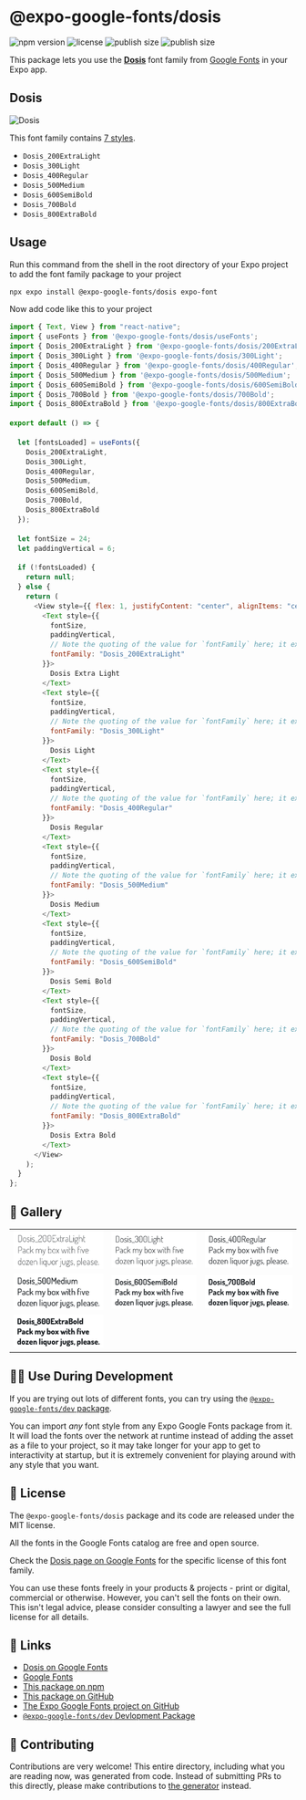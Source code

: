 # @expo-google-fonts/dosis

![npm version](https://flat.badgen.net/npm/v/@expo-google-fonts/dosis)
![license](https://flat.badgen.net/github/license/expo/google-fonts)
![publish size](https://flat.badgen.net/packagephobia/install/@expo-google-fonts/dosis)
![publish size](https://flat.badgen.net/packagephobia/publish/@expo-google-fonts/dosis)

This package lets you use the [**Dosis**](https://fonts.google.com/specimen/Dosis) font family from [Google Fonts](https://fonts.google.com/) in your Expo app.

## Dosis

![Dosis](./font-family.png)

This font family contains [7 styles](#-gallery).

- `Dosis_200ExtraLight`
- `Dosis_300Light`
- `Dosis_400Regular`
- `Dosis_500Medium`
- `Dosis_600SemiBold`
- `Dosis_700Bold`
- `Dosis_800ExtraBold`

## Usage

Run this command from the shell in the root directory of your Expo project to add the font family package to your project

```sh
npx expo install @expo-google-fonts/dosis expo-font
```

Now add code like this to your project

```js
import { Text, View } from "react-native";
import { useFonts } from '@expo-google-fonts/dosis/useFonts';
import { Dosis_200ExtraLight } from '@expo-google-fonts/dosis/200ExtraLight';
import { Dosis_300Light } from '@expo-google-fonts/dosis/300Light';
import { Dosis_400Regular } from '@expo-google-fonts/dosis/400Regular';
import { Dosis_500Medium } from '@expo-google-fonts/dosis/500Medium';
import { Dosis_600SemiBold } from '@expo-google-fonts/dosis/600SemiBold';
import { Dosis_700Bold } from '@expo-google-fonts/dosis/700Bold';
import { Dosis_800ExtraBold } from '@expo-google-fonts/dosis/800ExtraBold';

export default () => {

  let [fontsLoaded] = useFonts({
    Dosis_200ExtraLight, 
    Dosis_300Light, 
    Dosis_400Regular, 
    Dosis_500Medium, 
    Dosis_600SemiBold, 
    Dosis_700Bold, 
    Dosis_800ExtraBold
  });

  let fontSize = 24;
  let paddingVertical = 6;

  if (!fontsLoaded) {
    return null;
  } else {
    return (
      <View style={{ flex: 1, justifyContent: "center", alignItems: "center" }}>
        <Text style={{
          fontSize,
          paddingVertical,
          // Note the quoting of the value for `fontFamily` here; it expects a string!
          fontFamily: "Dosis_200ExtraLight"
        }}>
          Dosis Extra Light
        </Text>
        <Text style={{
          fontSize,
          paddingVertical,
          // Note the quoting of the value for `fontFamily` here; it expects a string!
          fontFamily: "Dosis_300Light"
        }}>
          Dosis Light
        </Text>
        <Text style={{
          fontSize,
          paddingVertical,
          // Note the quoting of the value for `fontFamily` here; it expects a string!
          fontFamily: "Dosis_400Regular"
        }}>
          Dosis Regular
        </Text>
        <Text style={{
          fontSize,
          paddingVertical,
          // Note the quoting of the value for `fontFamily` here; it expects a string!
          fontFamily: "Dosis_500Medium"
        }}>
          Dosis Medium
        </Text>
        <Text style={{
          fontSize,
          paddingVertical,
          // Note the quoting of the value for `fontFamily` here; it expects a string!
          fontFamily: "Dosis_600SemiBold"
        }}>
          Dosis Semi Bold
        </Text>
        <Text style={{
          fontSize,
          paddingVertical,
          // Note the quoting of the value for `fontFamily` here; it expects a string!
          fontFamily: "Dosis_700Bold"
        }}>
          Dosis Bold
        </Text>
        <Text style={{
          fontSize,
          paddingVertical,
          // Note the quoting of the value for `fontFamily` here; it expects a string!
          fontFamily: "Dosis_800ExtraBold"
        }}>
          Dosis Extra Bold
        </Text>
      </View>
    );
  }
};
```

## 🔡 Gallery


||||
|-|-|-|
|![Dosis_200ExtraLight](./200ExtraLight/Dosis_200ExtraLight.ttf.png)|![Dosis_300Light](./300Light/Dosis_300Light.ttf.png)|![Dosis_400Regular](./400Regular/Dosis_400Regular.ttf.png)||
|![Dosis_500Medium](./500Medium/Dosis_500Medium.ttf.png)|![Dosis_600SemiBold](./600SemiBold/Dosis_600SemiBold.ttf.png)|![Dosis_700Bold](./700Bold/Dosis_700Bold.ttf.png)||
|![Dosis_800ExtraBold](./800ExtraBold/Dosis_800ExtraBold.ttf.png)||||


## 👩‍💻 Use During Development

If you are trying out lots of different fonts, you can try using the [`@expo-google-fonts/dev` package](https://github.com/expo/google-fonts/tree/master/font-packages/dev#readme).

You can import _any_ font style from any Expo Google Fonts package from it. It will load the fonts over the network at runtime instead of adding the asset as a file to your project, so it may take longer for your app to get to interactivity at startup, but it is extremely convenient for playing around with any style that you want.


## 📖 License

The `@expo-google-fonts/dosis` package and its code are released under the MIT license.

All the fonts in the Google Fonts catalog are free and open source.

Check the [Dosis page on Google Fonts](https://fonts.google.com/specimen/Dosis) for the specific license of this font family.

You can use these fonts freely in your products & projects - print or digital, commercial or otherwise. However, you can't sell the fonts on their own. This isn't legal advice, please consider consulting a lawyer and see the full license for all details.

## 🔗 Links

- [Dosis on Google Fonts](https://fonts.google.com/specimen/Dosis)
- [Google Fonts](https://fonts.google.com/)
- [This package on npm](https://www.npmjs.com/package/@expo-google-fonts/dosis)
- [This package on GitHub](https://github.com/expo/google-fonts/tree/master/font-packages/dosis)
- [The Expo Google Fonts project on GitHub](https://github.com/expo/google-fonts)
- [`@expo-google-fonts/dev` Devlopment Package](https://github.com/expo/google-fonts/tree/master/font-packages/dev)

## 🤝 Contributing

Contributions are very welcome! This entire directory, including what you are reading now, was generated from code. Instead of submitting PRs to this directly, please make contributions to [the generator](https://github.com/expo/google-fonts/tree/master/packages/generator) instead.
